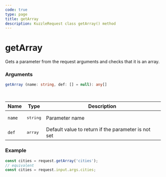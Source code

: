 ```yaml
---
code: true
type: page
title: getArray
description: KuzzleRequest class getArray() method
---
```


# getArray

<SinceBadge version="auto-version" />

Gets a parameter from the request arguments and checks that it is an array.

### Arguments

```ts
getArray (name: string, def: [] = null): any[]
```

</br>

| Name   | Type              | Description    |
|--------|-------------------|----------------|
| `name` | <pre>string</pre> | Parameter name |
| `def` | <pre>array</pre> | Default value to return if the parameter is not set |


### Example

```ts
const cities = request.getArray('cities');
// equivalent
const cities = request.input.args.cities;
```
